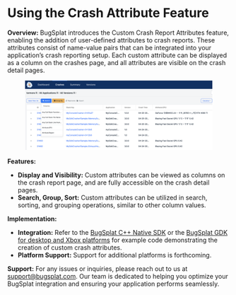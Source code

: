 # Using the Crash Attribute Feature

**Overview:** BugSplat introduces the Custom Crash Report Attributes feature, enabling the addition of user-defined attributes to crash reports. These attributes consist of name-value pairs that can be integrated into your application’s crash reporting setup. Each custom attribute can be displayed as a column on the crashes page, and all attributes are visible on the crash detail pages.

<figure><img src="../../.gitbook/assets/image (1) (1) (1).png" alt=""><figcaption></figcaption></figure>

**Features:**

* **Display and Visibility:** Custom attributes can be viewed as columns on the crash report page, and are fully accessible on the crash detail pages.
* **Search, Group, Sort:** Custom attributes can be utilized in search, sorting, and grouping operations, similar to other column values.

**Implementation:**

* **Integration:** Refer to the [BugSplat C++ Native SDK](../../introduction/getting-started/integrations/desktop/cplusplus/) or the [BugSplat GDK for desktop and Xbox platforms](../../introduction/getting-started/integrations/game-development/xbox.md) for example code demonstrating the creation of custom crash attributes.
* **Platform Support:** Support for additional platforms is forthcoming.

**Support:** For any issues or inquiries, please reach out to us at support@bugsplat.com. Our team is dedicated to helping you optimize your BugSplat integration and ensuring your application performs seamlessly.
